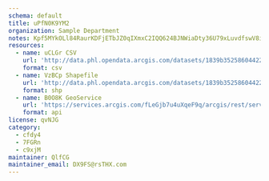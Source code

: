 ```yaml
---
schema: default
title: uPfN0K9YM2 
organization: Sample Department 
notes: Kpf5MYkOLl84RaurKDFjETbJZ0qIXmxC2IQQ624BJNWiaDty36U79xLuvdfswV8ibpGgPn03UjWzkBoqvNeRC1gdcS 1ho7rH9nY 
resources:
  - name: uCLGr CSV
    url: 'http://data.phl.opendata.arcgis.com/datasets/1839b35258604422b0b520cbb668df0d_0.csv'
    format: csv
  - name: VzBCp Shapefile
    url: 'http://data.phl.opendata.arcgis.com/datasets/1839b35258604422b0b520cbb668df0d_0.zip'
    format: shp
  - name: B0O8K GeoService
    url: 'https://services.arcgis.com/fLeGjb7u4uXqeF9q/arcgis/rest/services/Air_Monitoring_Stations/FeatureServer/0/query'
    format: api
license: qvNJG 
category:
  - cfdy4 
  - 7FGRn 
  - c9xjM 
maintainer: QlfCG  
maintainer_email: DX9FS@rsTHX.com
---
```

